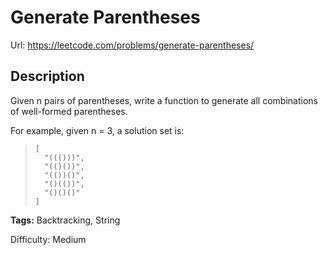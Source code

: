 # Generate Parentheses
Url: <https://leetcode.com/problems/generate-parentheses/>

## Description
Given n pairs of parentheses, write a function to generate all combinations of well-formed parentheses.

For example, given n = 3, a solution set is:

>     [
>       "((()))",
>       "(()())",
>       "(())()",
>       "()(())",
>       "()()()"
>     ]


**Tags:** Backtracking, String

Difficulty: Medium
